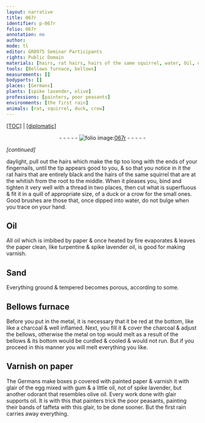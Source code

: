 ```yaml
---
layout: narrative
title: 067r
identifier: p-067r
folio: 067r
annotation: no
author:
mode: tl
editor: GR8975 Seminar Participants
rights: Public Domain
materials: [hairs, rat hairs, hairs of the same squirrel, water, Oil, oil, paper, turpentine, spike lavender oil, varnish, metal, charcoal, Varnish, glair of the egg, gum, oil, not of spike lavender, but another odorant that resembles olive oil, spike lavender, olive oil, glair, taffeta]
tools: [Bellows furnace, bellows]
measurements: []
bodyparts: []
places: [Germans]
plants: [spike lavender, olive]
professions: [painters, poor peasants]
environments: [the first rain]
animals: [rat, squirrel, duck, crow]
---
```


<p><a href="{{ site.baseurl }}/translation/">[TOC]</a> | <a href="{{ site.baseurl }}/texts/p-067r_tc/" target="_blank">[diplomatic]</a></p><div class="folio" align="center">- - - - - <a href="http://gallica.bnf.fr/ark:/12148/btv1b10500001g/f139.image" target="_blank"><img src="https://cu-mkp.github.io/2017-workshop-edition/assets/photo-icon.png" alt="folio image: " style="display:inline-block; margin-bottom:-3px;"/>067r</a> - - - - - </div>  
 
*[continued]*
  
 daylight, pull out the <span class="m">hairs</span> which make the tip too long with the ends of your fingernails, until the tip appears good to you, & so that you notice in it the <span class="m"><span class="al">rat</span> hairs</span> that are entirely black and the <span class="m">hairs of the same <span class="al">squirrel</span></span> that are <span class="del">at the</span> whitish from the root to the middle. When it pleases you, bind and tighten it very well with a thread in two places, then cut what is superfluous & fit it in a quill of appropriate size, of a <span class="al">duck</span> or a <span class="al">crow</span> for the small ones. Good brushes are those that, once dipped into <span class="m">water</span>, do not bulge when you trace on your hand.
 
 
  

## <span class="m">Oil</span>

 
All <span class="m">oil</span> which is imbibed by <span class="m">paper</span> & once heated by fire evaporates & leaves the <span class="m">paper</span> clean, like <span class="m">turpentine</span> & <span class="m"><span class="pa">spike lavender</span> oil</span>, is good for making <span class="m">varnish</span>.
 
 
  

## Sand

 
Everything ground & tempered becomes porous, according to some.
 
 
  

## <span class="tl">Bellows furnace</span>

 
Before you put in the <span class="m">metal</span>, it is necessary that it be red at the bottom, like like a <span class="m">charcoal</span> & well inflamed. Next, you <span class="del"></span> fill it & cover the <span class="m">charcoal</span> & adjust the <span class="tl">bellows</span>, otherwise the <span class="m">metal</span> on top would melt as a result of the <span class="tl">bellows</span> & its bottom would be curdled & cooled & would not run. But if you proceed in this manner you will melt everything you like.
 
 
  

## <span class="m">Varnish</span> on <span class="m">paper</span>

 
The <span class="pl">Germans</span> make boxes <span class="del">p</span> covered with painted <span class="m">paper</span> & varnish it with <span class="m">glair of the egg</span> mixed with <span class="m">gum</span> & a little <span class="m"><span class="m">oil</span>, not of <span class="m"><span class="pa">spike lavender</span></span>, but another <span class="sn">odorant</span> that resembles <span class="m"><span class="pa">olive</span> oil</span></span>. Every work done with <span class="m">glair</span> supports <span class="m">oil</span>. It is with this that <span class="pro">painters</span> trick the <span class="pro">poor peasants</span>, painting their bands of <span class="m">taffeta</span> with this <span class="m">glair</span>, to be done sooner. But <span class="env">the first rain</span> carries away everything.
 
